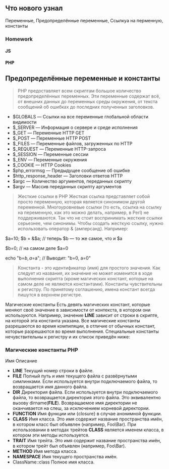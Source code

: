 ## Что нового узнал 
Переменные, Предопределённые переменные, Ссылкуа на перменную, константы


### Homework


#### JS 


#### PHP 

## Предопределённые переменные и константы
>PHP предоставляет всем скриптам большое количество предопределённых переменных. Эти переменные содержат всё, от внешних данных до переменных среды окружения, от текста сообщений об ошибках до последних полученных заголовков.

 * $GLOBALS — Ссылки на все переменные глобальной области видимости
 * $_SERVER — Информация о сервере и среде исполнения
 * $_GET — Переменные HTTP GET
 * $_POST — Переменные HTTP POST
 * $_FILES — Переменные файлов, загруженных по HTTP
 * $_REQUEST — Переменные HTTP-запроса
 * $_SESSION — Переменные сессии
 * $_ENV — Переменные окружения
 * $_COOKIE — HTTP Cookies
 * $php_errormsg — Предыдущее сообщение об ошибке
 * $http_response_header — Заголовки ответов HTTP
 * $argc — Количество аргументов, переданных скрипту
 * $argv — Массив переданных скрипту аргументов

>Жесткие ссылки в PHP 
Жесткая ссылка представляет собой просто переменную, которая является синонимом другой переменной. Многоуровневые ссылки (то есть, ссылка на ссылку на переменную, как это можно делать, например, в Perl) не поддерживаются. Так что не стоит воспринимать жесткие ссылки серьезнее, чем синонимы.
Чтобы создать жесткую ссылку, нужно использовать оператор & (амперсанд). Например:

$a=10;
$b = &$a; // теперь $b — то же самое, что и $a

$b=0; // на самом деле $a=0

echo "b=$b, a=$a"; // Выводит: "b=0, a=0"

>Константа - это идентификатор (имя) для простого значения. Как следует из названия, их значение не может изменится в ходе выполнения скрипта (кроме магических констант, которые на самом деле не являются константами). Константы чувствительны к регистру. По принятому соглашению, имена констант всегда пишутся в верхнем регистре.

Магические константы 
Есть девять магических констант, которые меняют своё значение в зависимости от контекста, в котором они используются. Например, значение __LINE__ зависит от строки в скрипте, на которой эта константа указана. Все магические константы разрешаются во время компиляции, в отличие от обычных констант, которые разрешаются во время выполнения. Специальные константы нечувствительны к регистру и их список приведён ниже:

### Магические константы PHP

Имя	Описание
 * __LINE__	Текущий номер строки в файле.
 * __FILE__	Полный путь и имя текущего файла с развёрнутыми симлинками. Если используется внутри подключаемого файла, то возвращается имя данного файла.
 * __DIR__	Директория файла. Если используется внутри подключаемого файла, то возвращается директория этого файла. Это эквивалентно вызову dirname(__FILE__). Возвращаемое имя директории не оканчивается на слеш, за исключением корневой директории.
 * __FUNCTION__	Имя функции или {closure} в случае анонимной функции.
 * __CLASS__	Имя класса. Это имя содержит название пространства имён, в котором класс был объявлен (например, Foo\Bar). При использовании в методах трейтов __CLASS__ является именем класса, в котором эти методы используется.
 * __TRAIT__	Имя трейта. Это имя содержит название пространства имён, в котором трейт был объявлен (например, Foo\Bar).
 * __METHOD__	Имя метода класса.
 * __NAMESPACE__	Имя текущего пространства имён.
 * ClassName::class	Полное имя класса.
